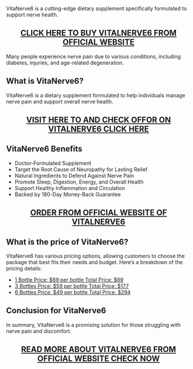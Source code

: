 <p>VitaNerve6 is a cutting-edge dietary supplement specifically formulated to support nerve health.</p>
<h2 style="text-align: center;"><a href="https://sale365day.com/order-vitanerve6">CLICK HERE TO BUY VITALNERVE6 FROM OFFICIAL WEBSITE</a></h2>
<p>Many people experience nerve pain due to various conditions, including diabetes, injuries, and age-related degeneration.</p>
<h2 style="text-align: left;">What is VitaNerve6?</h2>
<p style="text-align: left;">VitaNerve6 is a dietary supplement formulated to help individuals manage nerve pain and support overall nerve health.</p>
<h2 style="text-align: center;"><a href="https://sale365day.com/order-vitanerve6">VISIT HERE TO AND CHECK OFFOR ON VITALNERVE6 CLICK HERE</a></h2>
<h2 style="text-align: left;">VitaNerve6 Benefits</h2>
<ul style="text-align: left;">
<li>Doctor-Formulated Supplement</li>
<li>Target the Root Cause of Neuropathy for Lasting Relief</li>
<li>Natural Ingredients to Defend Against Nerve Pain</li>
<li>Promote Sleep, Digestion, Energy, and Overall Health</li>
<li>Support Healthy Inflammation and Circulation</li>
<li>Backed by 180-Day Money-Back Guarantee</li>
</ul>
<h2 style="text-align: center;"><a href="https://sale365day.com/order-vitanerve6">ORDER FROM OFFICIAL WEBSITE OF VITALNERVE6</a></h2>
<h2 style="text-align: left;">What is the price of VitaNerve6?</h2>
<p style="text-align: left;">VitaNerve6 has various pricing options, allowing customers to choose the package that best fits their needs and budget. Here&rsquo;s a breakdown of the pricing details:</p>
<ul style="text-align: left;">
<li><a href="https://sale365day.com/order-vitanerve6">1 Bottle Price: $69 per bottle Total Price: $69</a></li>
<li><a href="https://sale365day.com/order-vitanerve6">3 Bottles Price: $59 per bottle Total Price: $177</a></li>
<li><a href="https://sale365day.com/order-vitanerve6">6 Bottles Price: $49 per bottle Total Price: $294</a></li>
</ul>
<h2 style="text-align: left;">Conclusion for VitaNerve6</h2>
<p style="text-align: left;">In summary, VitaNerve6 is a promising solution for those struggling with nerve pain and discomfort.</p>
<h2 style="text-align: center;"><a href="https://sale365day.com/order-vitanerve6">READ MORE ABOUT VITALNERVE6 FROM OFFICIAL WEBSITE CHECK NOW</a></h2>

